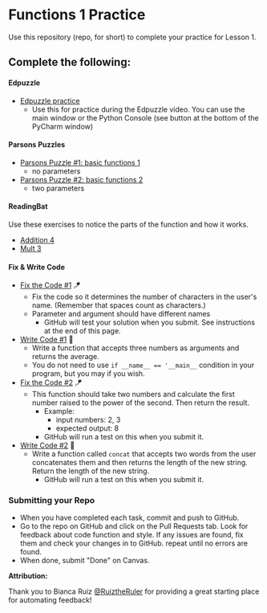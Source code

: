 # Functions 1 Practice

Use this repository (repo, for short) to complete your practice for Lesson 1.

## Complete the following:
#### Edpuzzle
* [Edpuzzle practice](src/edpuzzle_practice.py)
  * Use this for practice during the Edpuzzle video. You can use the main window or the Python Console (see button at the bottom of the PyCharm window)

#### Parsons Puzzles  
* [Parsons Puzzle #1: basic functions 1](https://athenian-computer-science.github.io/hosting-parsons-on-github-template/parsons/basic-function-1.html)
  * no parameters
* [Parsons Puzzle #2: basic functions 2](https://athenian-computer-science.github.io/hosting-parsons-on-github-template/parsons/basic-function-2.html)
  * two parameters

#### ReadingBat
Use these exercises to notice the parts of the function and how it works. 
* [Addition 4](https://www.readingbat.com/content/python/Athenian:%20Variables/addition4)
* [Mult 3](https://www.readingbat.com/content/python/Athenian:%20Variables/mult3)

#### Fix & Write Code  
* [Fix the Code #1](src/fix_code_1.py) 🪁
  * Fix the code so it determines the number of characters in the user's name. (Remember that spaces count as characters.)
  * Parameter and argument should have different names
    * GitHub will test your solution when you submit. See instructions at the end of this page.
* [Write Code #1](src/write_code_1.py) 🚁
  * Write a function that accepts three numbers as arguments and returns the average.
  * You do not need to use `if __name__ == '__main__` condition in your program, but you may if you wish.
* [Fix the Code #2](src/fix_code_2.py) 🪁
  * This function should take two numbers and calculate the first number raised to the power of the second. Then return the result.
    * Example: 
      * input numbers: 2, 3 
      * expected output: 8
    * GitHub will run a test on this when you submit it.
* [Write Code #2](src/write_code_2.py) 🚁
  * Write a function called `concat` that accepts two words from the user concatenates them and then returns the length of the new string. Return the length of the new string.
    * GitHub will run a test on this when you submit it.


### Submitting your Repo
* When you have completed each task, commit and push to GitHub.
* Go to the repo on GitHub and click on the Pull Requests tab. Look for feedback about code function and style. If any issues are found, fix them and check your changes in to GitHub. repeat until no errors are found.
* When done, submit "Done" on Canvas.


**Attribution:**

Thank you to Bianca Ruiz [@RuiztheRuler](https://github.com/RuizTheRuler) for providing a great starting place for automating feedback!
